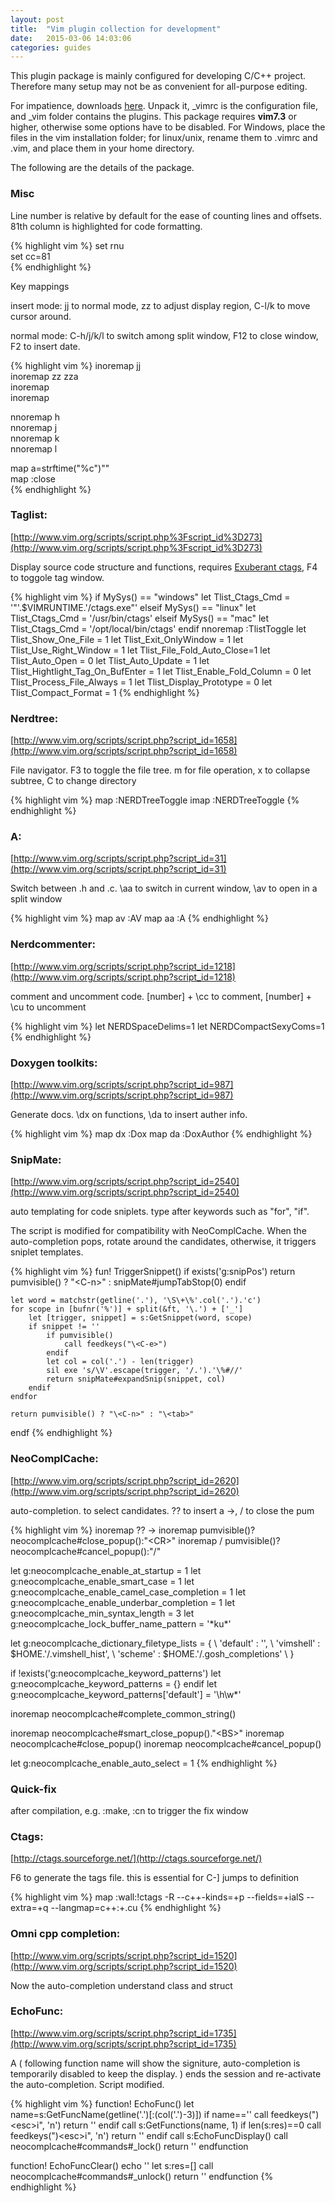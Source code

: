 ```yaml
---
layout: post
title:  "Vim plugin collection for development"
date:   2015-03-06 14:03:06
categories: guides
---
```


This plugin package is mainly configured for developing C/C++ project. Therefore many setup may not be as convenient for all-purpose editing.

For impatience, downloads [here](https://github.com/autchen/autchen.github.io/blob/master/resources/tools/_vim.tar.gz?raw=true). Unpack it, _vimrc is the configuration file, and _vim folder contains the plugins. This package requires **vim7.3** or higher, otherwise some options have to be disabled. For Windows, place the files in the vim installation folder; for linux/unix, rename them to .vimrc and .vim, and place them in your home directory.

The following are the details of the package.

### Misc

Line number is relative by default for the ease of counting lines and offsets. 81th column is highlighted for code formatting.

{% highlight vim %}
set rnu  
set cc=81   
{% endhighlight %}

Key mappings

insert mode: jj to normal mode, zz to adjust display region, C-l/k to move cursor around.

normal mode: C-h/j/k/l to switch among split window, F12 to close window, F2 to insert date.

{% highlight vim %}
inoremap jj <ESC>  
inoremap zz <ESC>zza  
inoremap <C-l> <Right>  
inoremap <C-k> <Left>  
  
nnoremap <C-h> <C-w>h   
nnoremap <C-j> <C-w>j  
nnoremap <C-k> <C-w>k   
nnoremap <C-l> <C-w>l   
  
map <F2> a<C-R>=strftime("%c")<CR><Esc>""  
map <F12> <ESC>:close<CR>  
{% endhighlight %}

### Taglist: 

[http://www.vim.org/scripts/script.php%3Fscript_id%3D273](http://www.vim.org/scripts/script.php%3Fscript_id%3D273)

Display source code structure and functions, requires [Exuberant ctags](http://ctags.sourceforge.net/), F4 to toggole tag window.

{% highlight vim %}
if MySys() == "windows"
	let Tlist_Ctags_Cmd = '"'.$VIMRUNTIME.'/ctags.exe"' 
elseif MySys() == "linux"
	let Tlist_Ctags_Cmd = '/usr/bin/ctags' 
elseif MySys() == "mac"
        let Tlist_Ctags_Cmd = '/opt/local/bin/ctags'
endif 
nnoremap <silent><F4> :TlistToggle<CR>
let Tlist_Show_One_File = 1
let Tlist_Exit_OnlyWindow = 1
let Tlist_Use_Right_Window = 1
let Tlist_File_Fold_Auto_Close=1
let Tlist_Auto_Open = 0
let Tlist_Auto_Update = 1 
let Tlist_Hightlight_Tag_On_BufEnter = 1 
let Tlist_Enable_Fold_Column = 0 
let Tlist_Process_File_Always = 1 
let Tlist_Display_Prototype = 0 
let Tlist_Compact_Format = 1
{% endhighlight %}

### Nerdtree: 

[http://www.vim.org/scripts/script.php?script_id=1658](http://www.vim.org/scripts/script.php?script_id=1658)

File navigator. F3 to toggle the file tree. m for file operation, x to collapse subtree, C to change directory

{% highlight vim %}
map <F3> :NERDTreeToggle<CR> 
imap <F3> <ESC>:NERDTreeToggle<CR> 
{% endhighlight %}

### A: 

[http://www.vim.org/scripts/script.php?script_id=31](http://www.vim.org/scripts/script.php?script_id=31)

Switch between .h and .c. \aa to switch in current window, \av to open in a split window

{% highlight vim %}
map <leader>av :AV<CR>
map <leader>aa :A<CR>
{% endhighlight %}

### Nerdcommenter: 

[http://www.vim.org/scripts/script.php?script_id=1218](http://www.vim.org/scripts/script.php?script_id=1218)

comment and uncomment code. [number] + \cc to comment, [number] + \cu to uncomment

{% highlight vim %}
let NERDSpaceDelims=1
let NERDCompactSexyComs=1 
{% endhighlight %}

### Doxygen toolkits: 

[http://www.vim.org/scripts/script.php?script_id=987](http://www.vim.org/scripts/script.php?script_id=987)

Generate docs. \dx on functions, \da to insert auther info.

{% highlight vim %}
map <leader>dx :Dox<CR>
map <leader>da :DoxAuthor<CR>
{% endhighlight %}

### SnipMate: 

[http://www.vim.org/scripts/script.php?script_id=2540](http://www.vim.org/scripts/script.php?script_id=2540)

auto templating for code sniplets. type <tab> after keywords such as "for", "if".

The script is modified for compatibility with NeoComplCache. When the auto-completion pops, <tab> rotate around the candidates, otherwise, it triggers sniplet templates.

{% highlight vim %}
fun! TriggerSnippet()
	if exists('g:snipPos')
		return pumvisible() ? "\<C-n>" : snipMate#jumpTabStop(0)
	endif

	let word = matchstr(getline('.'), '\S\+\%'.col('.').'c')
	for scope in [bufnr('%')] + split(&ft, '\.') + ['_']
		let [trigger, snippet] = s:GetSnippet(word, scope)
		if snippet != ''
			if pumvisible()
				call feedkeys("\<C-e>")
			endif
			let col = col('.') - len(trigger)
			sil exe 's/\V'.escape(trigger, '/.').'\%#//'
			return snipMate#expandSnip(snippet, col)
		endif
	endfor

	return pumvisible() ? "\<C-n>" : "\<tab>"
endf
{% endhighlight %}

### NeoComplCache: 

[http://www.vim.org/scripts/script.php?script_id=2620](http://www.vim.org/scripts/script.php?script_id=2620)

auto-completion. <tab> to select candidates. ?? to insert a ->, / to close the pum

{% highlight vim %}
inoremap ?? -><C-X><C-O>
inoremap <expr><CR> pumvisible()?neocomplcache#close_popup():"\<CR>"
inoremap <expr>/ pumvisible()?neocomplcache#cancel_popup():"\/"

let g:neocomplcache_enable_at_startup = 1
let g:neocomplcache_enable_smart_case = 1
let g:neocomplcache_enable_camel_case_completion = 1
let g:neocomplcache_enable_underbar_completion = 1
let g:neocomplcache_min_syntax_length = 3
let g:neocomplcache_lock_buffer_name_pattern = '\*ku\*'

let g:neocomplcache_dictionary_filetype_lists = {
    \ 'default' : '',
    \ 'vimshell' : $HOME.'/.vimshell_hist',
    \ 'scheme' : $HOME.'/.gosh_completions'
    \ }

if !exists('g:neocomplcache_keyword_patterns')
    let g:neocomplcache_keyword_patterns = {}
endif
let g:neocomplcache_keyword_patterns['default'] = '\h\w*'

inoremap <expr><C-g>    neocomplcache#complete_common_string()

inoremap <expr><BS>     neocomplcache#smart_close_popup()."\<BS>"
inoremap <expr><C-y>    neocomplcache#close_popup()
inoremap <expr><C-e>    neocomplcache#cancel_popup() 

let g:neocomplcache_enable_auto_select = 1 
{% endhighlight %}

### Quick-fix

after compilation, e.g. :make, :cn to trigger the fix window

### Ctags: 

[http://ctags.sourceforge.net/](http://ctags.sourceforge.net/)

F6 to generate the tags file. this is essential for C-] jumps to definition

{% highlight vim %}
map <F6> <ESC>:wall<CR>:!ctags -R --c++-kinds=+p --fields=+ialS --extra=+q --langmap=c++:+.cu<CR>
{% endhighlight %}

### Omni cpp completion: 

[http://www.vim.org/scripts/script.php?script_id=1520](http://www.vim.org/scripts/script.php?script_id=1520)

Now the auto-completion understand class and struct

### EchoFunc: 

[http://www.vim.org/scripts/script.php?script_id=1735](http://www.vim.org/scripts/script.php?script_id=1735)

A ( following function name will show the signiture, auto-completion is temporarily disabled to keep the display. ) ends the session and re-activate the auto-completion. Script modified.

{% highlight vim %}
function! EchoFunc()
    let name=s:GetFuncName(getline('.')[:(col('.')-3)])
    if name==''
        call feedkeys(")\<esc>i", 'n')
        return ''
    endif
    call s:GetFunctions(name, 1)
    if len(s:res)==0
        call feedkeys(")\<esc>i", 'n')
        return ''
    endif
    call s:EchoFuncDisplay()
    call neocomplcache#commands#_lock()
    return ''
endfunction

function! EchoFuncClear()
    echo ''
    let s:res=[]
    call neocomplcache#commands#_unlock()
    return ''
endfunction
{% endhighlight %}

